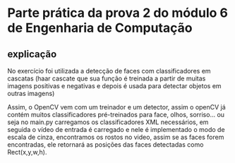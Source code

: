 # Parte prática da prova 2 do módulo 6 de Engenharia de Computação

## explicação

No exercício foi utilizada a detecção de faces com classificadores em cascatas (haar cascate que sua função é treinada a partir de muitas imagens positivas e negativas e depois é usada para detectar objetos em outras imagens)

Assim, o OpenCV vem com um treinador e um detector, assim o openCV já contém muitos classificadores pré-treinados para face, olhos, sorriso... ou seja no main.py carregamos os classificadores XML necessários, em seguida o vídeo de entrada é carregado e nele é implementado o modo de escala de cinza, encontramos os rostos no video, assim se as faces forem encontradas, ele retornará as posições das faces detectadas como Rect(x,y,w,h). 
